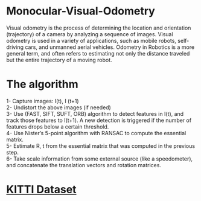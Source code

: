 # Monocular-Visual-Odometry
Visual odometry is the process of determining the location and orientation (trajectory) of a camera by analyzing a sequence of images. Visual odometry is used in a variety of applications, such as mobile robots, self-driving cars, and unmanned aerial vehicles. Odometry in Robotics is a more general term, and often refers to estimating not only the distance traveled but the entire trajectory of a moving robot.
# The algorithm
1- Capture images: I(t), I (t+1)<br />
2- Undistort the above images (if needed)<br />
3- Use (FAST, SIFT, SUFT, ORB) algorithm to detect features in I(t), and track those features to I(t+1). A new detection is triggered if the number of features drops below a certain threshold. <br />
4- Use Nister’s 5-point algorithm with RANSAC to compute the essential matrix.<br />
5- Estimate R, t from the essential matrix that was computed in the previous step.<br />
6- Take scale information from some external source (like a speedometer), and concatenate the translation vectors and rotation matrices.<br />
# [KITTI Dataset](http://www.cvlibs.net/datasets/kitti/eval_odometry.php)
